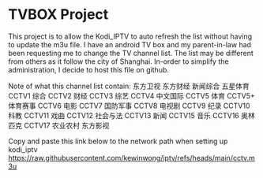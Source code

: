 # TVBOX Project
This project is to allow the Kodi_IPTV to auto refresh the list without having to update the m3u file.
I have an android TV box and my parent-in-law had been requesting me to change the TV channel list. The list may be different from others as it follow the city of Shanghai.
In-order to simplify the administration, I decide to host this file on github.

Note of what this channel list contain:
东方卫视
东方财经
新闻综合
五星体育
CCTV1 综合
CCTV2 财经
CCTV3 综艺
CCTV4 中文国际
CCTV5 体育
CCTV5+ 体育赛事
CCTV6 电影
CCTV7 国防军事
CCTV8 电视剧
CCTV9 纪录
CCTV10 科教
CCTV11 戏曲
CCTV12 社会与法
CCTV13 新闻
CCTV15 音乐
CCTV16 奥林匹克
CCTV17 农业农村
东方影视

Copy and paste this link below to the network path when setting up kodi_iptv
https://raw.githubusercontent.com/kewinwong/iptv/refs/heads/main/cctv.m3u
